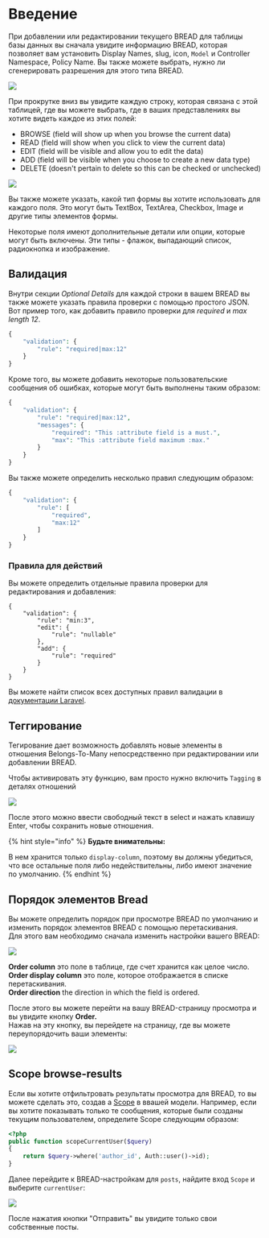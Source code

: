 # Введение

При добавлении или редактировании текущего BREAD для таблицы базы данных вы сначала увидите информацию BREAD, которая позволяет вам установить Display Names, slug, icon, `Model` и Controller Namespace, Policy Name. Вы также можете выбрать, нужно ли сгенерировать разрешения для этого типа BREAD.

![](../.gitbook/assets/bread_details.png)

При прокрутке вниз вы увидите каждую строку, которая связана с этой таблицей, где вы можете выбрать, где в ваших представлениях вы хотите видеть каждое из этих полей:

* BROWSE \(field will show up when you browse the current data\)
* READ \(field will show when you click to view the current data\)
* EDIT \(field will be visible and allow you to edit the data\)
* ADD \(field will be visible when you choose to create a new data type\)
* DELETE \(doesn't pertain to delete so this can be checked or unchecked\)

![](../.gitbook/assets/bread_fields.png)

Вы также можете указать, какой тип формы вы хотите использовать для каждого поля. Это могут быть TextBox, TextArea, Checkbox, Image и другие типы элементов формы.

Некоторые поля имеют дополнительные детали или опции, которые могут быть включены. Эти типы - флажок, выпадающий список, радиокнопка и изображение.

## Валидация

Внутри секции _Optional Details_ для каждой строки в вашем BREAD вы также можете указать правила проверки с помощью простого JSON. Вот пример того, как добавить правило проверки для _required_ и _max length 12_.

```php
{
    "validation": {
        "rule": "required|max:12"
    }
}
```

Кроме того, вы можете добавить некоторые пользовательские сообщения об ошибках, которые могут быть выполнены таким образом:

```php
{
    "validation": {
        "rule": "required|max:12",
        "messages": {
            "required": "This :attribute field is a must.",
            "max": "This :attribute field maximum :max."
        }
    }
}
```

Вы также можете определить несколько правил следующим образом:

```php
{
    "validation": {
        "rule": [
            "required",
            "max:12"
        ]
    }
}
```

### Правила для действий

Вы можете определить отдельные правила проверки для редактирования и добавления:

```text
{
    "validation": {
        "rule": "min:3",
        "edit": {
            "rule": "nullable"
        },
        "add": {
            "rule": "required"
        }
    }
}
```

Вы можете найти список всех доступных правил валидации в [документации Laravel](https://laravel.com/docs/validation#available-validation-rules).

## Теггирование

Тегирование дает возможность добавлять новые элементы в отношения Belongs-To-Many непосредственно при редактировании или добавлении BREAD.

Чтобы активировать эту функцию, вам просто нужно включить `Tagging` в деталях отношений

![](../.gitbook/assets/tagging.jpg)

После этого можно ввести свободный текст в select и нажать клавишу Enter, чтобы сохранить новые отношения.

{% hint style="info" %}
**Будьте внимательны:**

В нем хранится только `display-column`, поэтому вы должны убедиться, что все остальные поля либо недействительны, либо имеют значение по умолчанию.
{% endhint %}

## Порядок элементов Bread

Вы можете определить порядок при просмотре BREAD по умолчанию и изменить порядок элементов BREAD с помощью перетаскивания.  
Для этого вам необходимо сначала изменить настройки вашего BREAD:

![](../.gitbook/assets/bread_settings_order.png)

**Order column** это поле в таблице, где счет хранится как целое число.  
**Order display column** это поле, которое отображается в списке перетаскивания.  
**Order direction** the direction in which the field is ordered.

После этого вы можете перейти на вашу BREAD-страницу просмотра и вы увидите кнопку **Order.**  
Нажав на эту кнопку, вы перейдете на страницу, где вы можете переупорядочить ваши элементы:

![](../.gitbook/assets/bread_order.png)

## Scope browse-results

Если вы хотите отфильтровать результаты просмотра для BREAD, то вы можете сделать это, создав a [Scope](https://laravel.com/docs/eloquent#local-scopes) в ввашей модели. Например, если вы хотите показывать только те сообщения, которые были созданы текущим пользователем, определите Scope следующим образом:

```php
<?php
public function scopeCurrentUser($query)
{
    return $query->where('author_id', Auth::user()->id);
}
```

Далее перейдите к BREAD-настройкам для `posts`, найдите вход `Scope` и выберите `currentUser`:

![](../.gitbook/assets/bread_scope.jpg)

После нажатия кнопки "Отправить" вы увидите только свои собственные посты.

